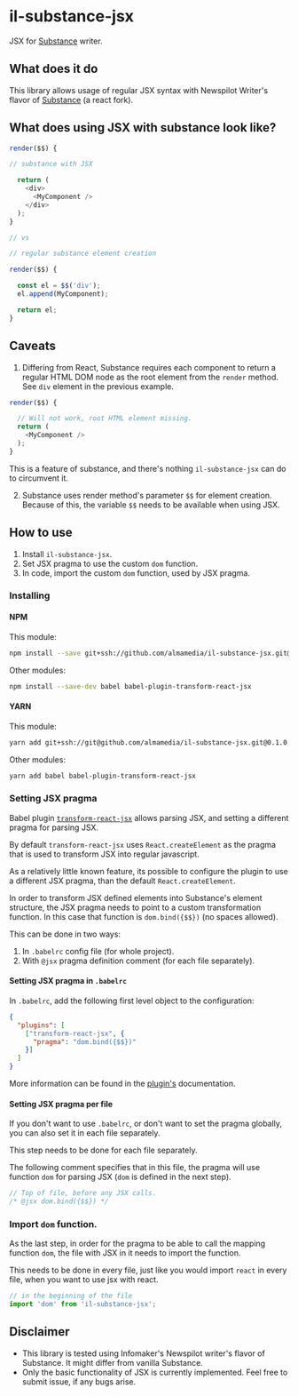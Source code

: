 # il-substance-jsx

JSX for [Substance](http://substance.io/) writer.

## What does it do

This library allows usage of regular JSX syntax with Newspilot Writer's flavor of [Substance](https://substance.io) (a react fork).

## What does using JSX with substance look like?

```javascript
render($$) {

// substance with JSX

  return (
    <div>
      <MyComponent />
    </div>
  );
}

// vs

// regular substance element creation

render($$) {

  const el = $$('div');
  el.append(MyComponent);

  return el;
}
```

## Caveats

1. Differing from React, Substance requires each component to return a regular HTML DOM node as the root element from the `render` method. See `div` element in the previous example.

  ```javascript
  render($$) {

    // Will not work, root HTML element missing.
    return (
      <MyComponent />
    );
  }
  ```

  This is a feature of substance, and there's nothing `il-substance-jsx` can do to circumvent it.

2. Substance uses render method's parameter `$$` for element creation. Because of this, the variable `$$` needs to be available when using JSX.

## How to use

1. Install `il-substance-jsx`.
1. Set JSX pragma to use the custom `dom` function.
1. In code, import the custom `dom` function, used by JSX pragma.

### Installing

#### NPM

This module:

```sh
npm install --save git+ssh://github.com/almamedia/il-substance-jsx.git@0.1.0
```

Other modules:

```sh
npm install --save-dev babel babel-plugin-transform-react-jsx
```

#### YARN

This module:

```sh
yarn add git+ssh://git@github.com/almamedia/il-substance-jsx.git@0.1.0
```

Other modules:

```sh
yarn add babel babel-plugin-transform-react-jsx
```

### Setting JSX pragma

Babel plugin [`transform-react-jsx`](https://babeljs.io/docs/plugins/transform-react-jsx/) allows parsing JSX, and setting a different pragma for parsing JSX.

By default `transform-react-jsx` uses `React.createElement` as the pragma that is used to transform JSX into regular javascript.

As a relatively little known feature, its possible to configure the plugin to use a different JSX pragma, than the default `React.createElement`.

In order to transform JSX defined elements into Substance's element structure, the JSX pragma needs to point to a custom transformation function. In this case that function is `dom.bind({$$})` (no spaces allowed).

This can be done in two ways:

1. In `.babelrc` config file (for whole project).
1. With `@jsx` pragma definition comment (for each file separately).

#### Setting JSX pragma in `.babelrc`

In `.babelrc`, add the following first level object to the configuration:

```json
{
  "plugins": [
    ["transform-react-jsx", {
      "pragma": "dom.bind({$$})"
    }]
  ]
}
```

More information can be found in the [plugin's](https://babeljs.io/docs/plugins/transform-react-jsx/) documentation.

#### Setting JSX pragma per file

If you don't want to use `.babelrc`, or don't want to set the pragma globally, you can also set it in each file separately.

This step needs to be done for each file separately.

The following comment specifies that in this file, the pragma will use function `dom` for parsing JSX (`dom` is defined in the next step).

```javascript
// Top of file, before any JSX calls.
/* @jsx dom.bind({$$}) */
```

### Import `dom` function.

As the last step, in order for the pragma to be able to call the mapping function `dom`, the file with JSX in it needs to import the function.

This needs to be done in every file, just like you would import `react` in every file, when you want to use jsx with react.

```javascript
// in the beginning of the file
import 'dom' from 'il-substance-jsx';
```

## Disclaimer

* This library is tested using Infomaker's Newspilot writer's flavor of Substance. It might differ from vanilla Substance.
* Only the basic functionality of JSX is currently implemented. Feel free to submit issue, if any bugs arise.
